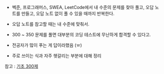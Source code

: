 
- 벡준, 프로그래머스, SWEA, LeetCode에서 내 수준의 문제를 찾아 풀고, 오답 노트를 만들고, 오답 노트 없이 풀 수 있을 때까지 반복한다.
- 오답 노트를 참고할 때는 내 수준에 맞춰서.
- 300 ~ 350 문제를 풀면 대부분의 코딩 테스트에 무난하게 합격할 수 있다고.
- 전공자가 많이 푸는 게 답이라했음 (ㅠ)

- 주로 쓰이는 식과 자주 헷갈리는 부분에 대해 정리

참고 : [기초 300제](https://wikidocs.net/book/922)